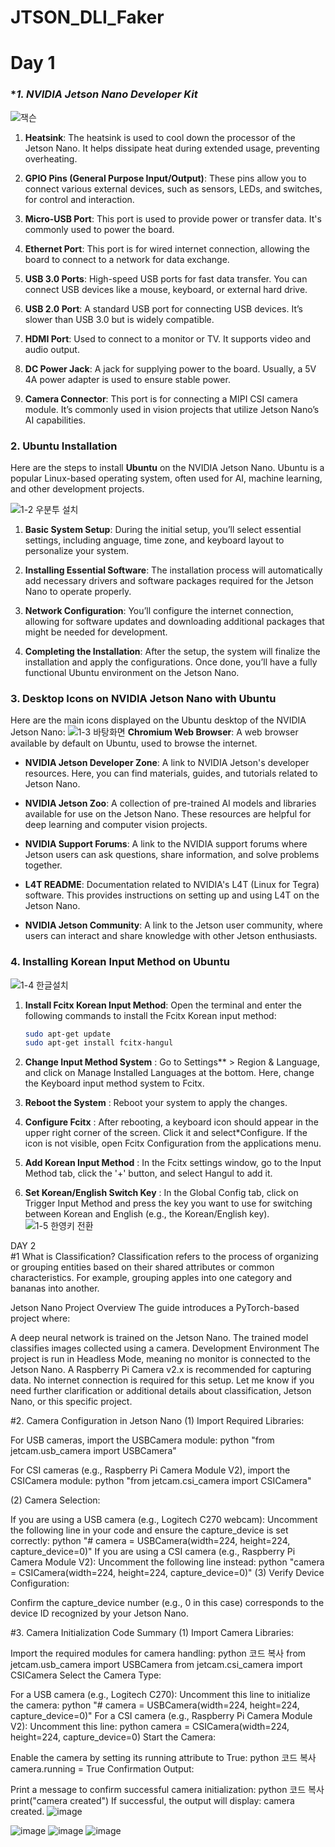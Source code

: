 # JTSON_DLI_Faker

# **Day 1**

### **1. NVIDIA Jetson Nano Developer Kit*

![잭슨](https://github.com/user-attachments/assets/7b49c6a7-f222-4f06-922c-1d3ed24d0889)

1. **Heatsink**: The heatsink is used to cool down the processor of the Jetson Nano. It helps dissipate heat during extended usage, preventing overheating.

2. **GPIO Pins (General Purpose Input/Output)**: These pins allow you to connect various external devices, such as sensors, LEDs, and switches, for control and interaction.

3. **Micro-USB Port**: This port is used to provide power or transfer data. It's commonly used to power the board.

4. **Ethernet Port**: This port is for wired internet connection, allowing the board to connect to a network for data exchange.

5. **USB 3.0 Ports**: High-speed USB ports for fast data transfer. You can connect USB devices like a mouse, keyboard, or external hard drive.

6. **USB 2.0 Port**: A standard USB port for connecting USB devices. It’s slower than USB 3.0 but is widely compatible.

7. **HDMI Port**: Used to connect to a monitor or TV. It supports video and audio output.

8. **DC Power Jack**: A jack for supplying power to the board. Usually, a 5V 4A power adapter is used to ensure stable power.

9. **Camera Connector**: This port is for connecting a MIPI CSI camera module. It’s commonly used in vision projects that utilize Jetson Nano’s AI capabilities.


### **2. Ubuntu Installation**
Here are the steps to install **Ubuntu** on the NVIDIA Jetson Nano. Ubuntu is a popular Linux-based operating system, often used for AI, machine learning, and other development projects.

![1-2 우분투 설치](https://github.com/user-attachments/assets/b26f2ce9-48db-4ff3-84da-b66e4b96bac2)

1. **Basic System Setup**: During the initial setup, you’ll select essential settings, including anguage, time zone, and keyboard layout to personalize your system.

2. **Installing Essential Software**: The installation process will automatically add necessary drivers and software packages required for the Jetson Nano to operate properly.

3. **Network Configuration**: You’ll configure the internet connection, allowing for software updates and downloading additional packages that might be needed for development.

4. **Completing the Installation**: After the setup, the system will finalize the installation and apply the configurations. Once done, you’ll have a fully functional Ubuntu environment on the Jetson Nano.


### 3. Desktop Icons on NVIDIA Jetson Nano with Ubuntu
Here are the main icons displayed on the Ubuntu desktop of the NVIDIA Jetson Nano:
![1-3 바탕화면](https://github.com/user-attachments/assets/4fb39b2f-8e03-4cf5-a692-05d14a7781d9)
**Chromium Web Browser**: A web browser available by default on Ubuntu, used to browse the internet.

- **NVIDIA Jetson Developer Zone**: A link to NVIDIA Jetson's developer resources. Here, you can find materials, guides, and tutorials related to Jetson Nano.

- **NVIDIA Jetson Zoo**: A collection of pre-trained AI models and libraries available for use on the Jetson Nano. These resources are helpful for deep learning and computer vision projects.

- **NVIDIA Support Forums**: A link to the NVIDIA support forums where Jetson users can ask questions, share information, and solve problems together.

- **L4T README**: Documentation related to NVIDIA's L4T (Linux for Tegra) software. This provides instructions on setting up and using L4T on the Jetson Nano.

- **NVIDIA Jetson Community**: A link to the Jetson user community, where users can interact and share knowledge with other Jetson enthusiasts.

### 4. Installing Korean Input Method on Ubuntu
![1-4 한글설치](https://github.com/user-attachments/assets/5bbc03e7-b5cb-4524-a108-fe3a8d3143c1)

1. **Install Fcitx Korean Input Method**: Open the terminal and enter the following commands to install the Fcitx Korean input method:
   ```bash
   sudo apt-get update
   sudo apt-get install fcitx-hangul
2. **Change Input Method System** : Go to Settings** > Region & Language, and click on Manage Installed Languages at the bottom. Here, change the Keyboard input method system to Fcitx.

3. **Reboot the System** : Reboot your system to apply the changes.

4. **Configure Fcitx** : After rebooting, a keyboard icon should appear in the upper right corner of the screen. Click it and select*Configure. If the icon is not visible, open Fcitx Configuration from the applications menu.

5. **Add Korean Input Method** : In the Fcitx settings window, go to the Input Method tab, click the '+' button, and select Hangul to add it.

6. **Set Korean/English Switch Key** : In the Global Config tab, click on Trigger Input Method and press the key you want to use for switching between Korean and English (e.g., the Korean/English key).
![1-5 한영키 전환](https://github.com/user-attachments/assets/023052f2-e468-4786-94a6-79785b9ff364)

DAY 2  
#1 What is Classification?
Classification refers to the process of organizing or grouping entities based on their shared attributes or common characteristics. For example, grouping apples into one category and bananas into another.

Jetson Nano Project Overview
The guide introduces a PyTorch-based project where:

A deep neural network is trained on the Jetson Nano.
The trained model classifies images collected using a camera.
Development Environment
The project is run in Headless Mode, meaning no monitor is connected to the Jetson Nano.
A Raspberry Pi Camera v2.x is recommended for capturing data.
No internet connection is required for this setup.
Let me know if you need further clarification or additional details about classification, Jetson Nano, or this specific project.

#2. Camera Configuration in Jetson Nano
(1) Import Required Libraries:

For USB cameras, import the USBCamera module:
python
"from jetcam.usb_camera import USBCamera"

For CSI cameras (e.g., Raspberry Pi Camera Module V2), import the CSICamera module:
python
"from jetcam.csi_camera import CSICamera"

(2) Camera Selection:

If you are using a USB camera (e.g., Logitech C270 webcam):
Uncomment the following line in your code and ensure the capture_device is set correctly:
python
"# camera = USBCamera(width=224, height=224, capture_device=0)"
If you are using a CSI camera (e.g., Raspberry Pi Camera Module V2):
Uncomment the following line instead:
python
"camera = CSICamera(width=224, height=224, capture_device=0)"
(3) Verify Device Configuration:

Confirm the capture_device number (e.g., 0 in this case) corresponds to the device ID recognized by your Jetson Nano.

#3. Camera Initialization Code Summary
(1) Import Camera Libraries:

Import the required modules for camera handling:
python
코드 복사
from jetcam.usb_camera import USBCamera
from jetcam.csi_camera import CSICamera
Select the Camera Type:

For a USB camera (e.g., Logitech C270):
Uncomment this line to initialize the camera:
python
"# camera = USBCamera(width=224, height=224, capture_device=0)"
For a CSI camera (e.g., Raspberry Pi Camera Module V2):
Uncomment this line:
python
camera = CSICamera(width=224, height=224, capture_device=0)
Start the Camera:

Enable the camera by setting its running attribute to True:
python
코드 복사
camera.running = True
Confirmation Output:

Print a message to confirm successful camera initialization:
python
코드 복사
print("camera created")
If successful, the output will display: camera created.
![image](https://github.com/user-attachments/assets/b9f001af-fcfa-4369-a707-4d738d2b915d)

![image](https://github.com/user-attachments/assets/cfa90366-f84b-4a0c-b7a1-6e37470022b8)
![image](https://github.com/user-attachments/assets/6c2369e0-f57c-4018-a9f3-27bdf1b9d7ae)
![image](https://github.com/user-attachments/assets/cbb78c29-2229-4006-a6cb-44c8f3213d3d)



